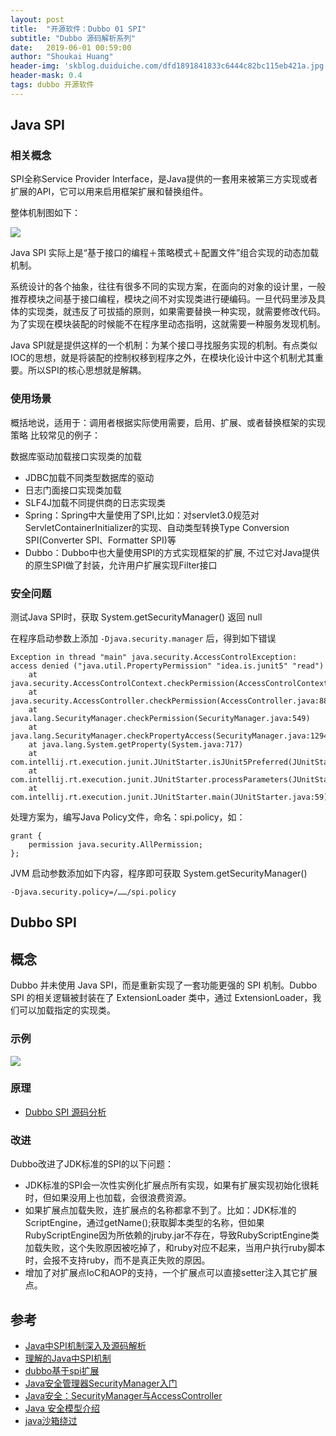 ```yaml
---
layout: post
title:  "开源软件：Dubbo 01 SPI"
subtitle: "Dubbo 源码解析系列"
date:   2019-06-01 00:59:00
author: "Shoukai Huang"
header-img: 'skblog.duiduiche.com/dfd1891841833c6444c82bc115eb421a.jpg'
header-mask: 0.4
tags: dubbo 开源软件
---
```


## Java SPI 

### 相关概念

SPI全称Service Provider Interface，是Java提供的一套用来被第三方实现或者扩展的API，它可以用来启用框架扩展和替换组件。

整体机制图如下：

![](http://skblog.duiduiche.com/ddc944ec20c02c8182f1f072dab466f5.jpg)

Java SPI 实际上是“基于接口的编程＋策略模式＋配置文件”组合实现的动态加载机制。

系统设计的各个抽象，往往有很多不同的实现方案，在面向的对象的设计里，一般推荐模块之间基于接口编程，模块之间不对实现类进行硬编码。一旦代码里涉及具体的实现类，就违反了可拔插的原则，如果需要替换一种实现，就需要修改代码。为了实现在模块装配的时候能不在程序里动态指明，这就需要一种服务发现机制。

Java SPI就是提供这样的一个机制：为某个接口寻找服务实现的机制。有点类似IOC的思想，就是将装配的控制权移到程序之外，在模块化设计中这个机制尤其重要。所以SPI的核心思想就是解耦。

### 使用场景

概括地说，适用于：调用者根据实际使用需要，启用、扩展、或者替换框架的实现策略
比较常见的例子：

数据库驱动加载接口实现类的加载

* JDBC加载不同类型数据库的驱动
* 日志门面接口实现类加载
* SLF4J加载不同提供商的日志实现类
* Spring：Spring中大量使用了SPI,比如：对servlet3.0规范对ServletContainerInitializer的实现、自动类型转换Type Conversion SPI(Converter SPI、Formatter SPI)等
* Dubbo：Dubbo中也大量使用SPI的方式实现框架的扩展, 不过它对Java提供的原生SPI做了封装，允许用户扩展实现Filter接口

### 安全问题

测试Java SPI时，获取 System.getSecurityManager() 返回 null

在程序启动参数上添加 `-Djava.security.manager` 后，得到如下错误

```
Exception in thread "main" java.security.AccessControlException: access denied ("java.util.PropertyPermission" "idea.is.junit5" "read")
	at java.security.AccessControlContext.checkPermission(AccessControlContext.java:472)
	at java.security.AccessController.checkPermission(AccessController.java:884)
	at java.lang.SecurityManager.checkPermission(SecurityManager.java:549)
	at java.lang.SecurityManager.checkPropertyAccess(SecurityManager.java:1294)
	at java.lang.System.getProperty(System.java:717)
	at com.intellij.rt.execution.junit.JUnitStarter.isJUnit5Preferred(JUnitStarter.java:179)
	at com.intellij.rt.execution.junit.JUnitStarter.processParameters(JUnitStarter.java:75)
	at com.intellij.rt.execution.junit.JUnitStarter.main(JUnitStarter.java:59)
```

处理方案为，编写Java Policy文件，命名：spi.policy，如：

```
grant {
    permission java.security.AllPermission;
};
```

JVM 启动参数添加如下内容，程序即可获取 System.getSecurityManager()

```
-Djava.security.policy=/……/spi.policy
```

## Dubbo SPI

## 概念

Dubbo 并未使用 Java SPI，而是重新实现了一套功能更强的 SPI 机制。Dubbo SPI 的相关逻辑被封装在了 ExtensionLoader 类中，通过 ExtensionLoader，我们可以加载指定的实现类。

### 示例

![](http://skblog.duiduiche.com/da7629b8e5438009a273121906d961b7.jpg)


### 原理

* [Dubbo SPI 源码分析](http://dubbo.apache.org/zh-cn/docs/source_code_guide/dubbo-spi.html)

### 改进

Dubbo改进了JDK标准的SPI的以下问题：

* JDK标准的SPI会一次性实例化扩展点所有实现，如果有扩展实现初始化很耗时，但如果没用上也加载，会很浪费资源。
* 如果扩展点加载失败，连扩展点的名称都拿不到了。比如：JDK标准的ScriptEngine，通过getName();获取脚本类型的名称，但如果RubyScriptEngine因为所依赖的jruby.jar不存在，导致RubyScriptEngine类加载失败，这个失败原因被吃掉了，和ruby对应不起来，当用户执行ruby脚本时，会报不支持ruby，而不是真正失败的原因。
* 增加了对扩展点IoC和AOP的支持，一个扩展点可以直接setter注入其它扩展点。


## 参考

* [Java中SPI机制深入及源码解析](https://cxis.me/2017/04/17/Java%E4%B8%ADSPI%E6%9C%BA%E5%88%B6%E6%B7%B1%E5%85%A5%E5%8F%8A%E6%BA%90%E7%A0%81%E8%A7%A3%E6%9E%90/)
* [理解的Java中SPI机制](https://juejin.im/post/5b9b1c115188255c5e66d18c)
* [dubbo基于spi扩展](https://blog.csdn.net/csdnxingyuntian/article/details/54988851)
* [Java安全管理器SecurityManager入门](https://www.cnblogs.com/yiwangzhibujian/p/6207212.html)
* [Java安全：SecurityManager与AccessController](https://juejin.im/post/5b693511e51d45195113866a#heading-5)
* [Java 安全模型介绍](https://www.ibm.com/developerworks/cn/java/j-lo-javasecurity/)
* [java沙箱绕过](https://www.anquanke.com/post/id/151398)






